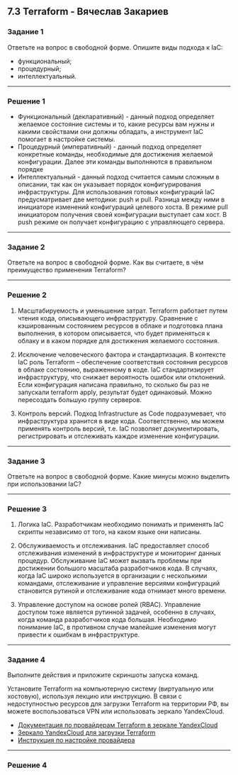 ## 7.3 Terraform - Вячеслав Закариев

### Задание 1

Ответьте на вопрос в свободной форме.
Опишите виды подхода к IaC:

* функциональный;
* процедурный;
* интеллектуальный.

---

### Решение 1

* Функциональный (декларативный) - данный подход определяет желаемое состояние системы и то, какие ресурсы вам нужны и какими свойствами они должны обладать, а инструмент IaC помогает в настройке системы. 
* Процедурный (императивный) - данный подход определяет конкретные команды, необходимые для достижения желаемой конфигурации. Далее эти команды выполняются в правильном порядке
* Интеллектуальный - данный подход считается самым сложным в описании, так как он указывает порядок конфигурирования инфраструктуры. Для использования готовых конфигураций IaC предусматривает две методики: push и pull. Разница между ними в инициаторе изменений конфигураций целевого хоста. В режиме pull инициатором получения своей конфигурации выступает сам хост. В push режиме он получает конфигурацию с управляющего сервера.
  
---

### Задание 2

Ответьте на вопрос в свободной форме.
Как вы считаете, в чём преимущество применения Terraform?

---

### Решение 2

1. Масштабируемость и уменьшение затрат. Terraform работает путем чтения кода, описывающего инфраструктуру. Сравнение с кэшированным состоянием ресурсов в облаке и подготовка плана выполнения, в котором описывается, что будет применяться к облаку и в каком порядке для достижения желаемого состояния.

2.  Исключение человеческого фактора и стандартизация. В контексте IaC роль Terraform – обеспечение соответствия состояния ресурсов в облаке состоянию, выраженному в коде. IaC стандартизирует инфраструктуру, что снижает вероятность ошибок или отклонений. Если конфигурация написана правильно, то сколько бы раз не запускали terraform apply, результат будет одинаковый. Можно пересоздать большую группу серверов.

3. Контроль версий. Подход Infrastructure as Code подразумевает, что инфраструктура хранится в виде кода. Соответственно, мы можем применять контроль версий, т.е. IaC позволяет документировать, регистрировать и отслеживать каждое изменение конфигурации.

---

### Задание 3

Ответьте на вопрос в свободной форме.
Какие минусы можно выделить при использовании IaC?

---

### Решение 3

1. Логика IaC. Разработчикам необходимо понимать и применять IaC скрипты независимо от того, на каком языке они написаны.
   
2. Обслуживаемость и отслеживания. IaC предоставляет способ отслеживания изменений в инфраструктуре и мониторинг данных процедур. Обслуживание IaC может вызвать проблемы при достижении большого масштаба разработчиков кода. В случаях, когда IaC широко используется в организации с несколькими командами, отслеживание и управление версиями конфигураций становится рутиной и отслеживание кода отнимает много времени.

3. Управление доступом на основе ролей (RBAC). Управление доступом тоже является рутинной задачей, особенно в случаях, когда команда разработчиков кода большая. Необходимо понимание IaC, в противном случае малейшие изменения могут привести к ошибкам в инфраструктуре. 

---

### Задание 4

Выполните действия и приложите скриншоты запуска команд.

Установите Terraform на компьютерную систему (виртуальную или хостовую), используя лекцию или инструкцию.
В связи с недоступностью ресурсов для загрузки Terraform на территории РФ, вы можете воспользоваться VPN или использовать зеркало YandexCloud.

* [Документация по провайдерам Terraform в зеркале YandexCloud](https://registry.tfpla.net/browse/providers)
* [Зеркало YandexCloud для загрузки Terraform](https://hashicorp-releases.yandexcloud.net/terraform/)
* [Инструкция по настройке провайдера](https://cloud.yandex.ru/docs/tutorials/infrastructure-management/terraform-quickstart#configure-terraform)

---

### Решение 4
